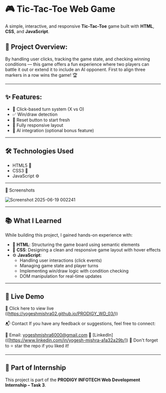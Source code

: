 # 🎮 Tic-Tac-Toe Web Game

A simple, interactive, and responsive **Tic-Tac-Toe** game built with **HTML**, **CSS**, and **JavaScript**.

## 🧠 Project Overview:
By handling user clicks, tracking the game state, and checking winning conditions — this game offers a fun experience where two players can battle it out or extend it to include an AI opponent. First to align three markers in a row wins the game! 🏆

---

## ✨ Features:
- 🔘 Click-based turn system (X vs O)
- ✅ Win/draw detection
- 🔁 Reset button to start fresh
- 📱 Fully responsive layout
- 🤖 AI integration (optional bonus feature)

---

## 🛠️ Technologies Used
- HTML5 📄
- CSS3 🎨
- JavaScript ⚙️

---

📸 Screenshots


![Screenshot 2025-06-19 002241](https://github.com/user-attachments/assets/2f00e01f-2b29-4e2f-8c00-03910f70ee6d)


---

## 📚 What I Learned

While building this project, I gained hands-on experience with:

- 🧱 **HTML**: Structuring the game board using semantic elements
- 🎨 **CSS**: Designing a clean and responsive game layout with hover effects
- ⚙️ **JavaScript**: 
  - Handling user interactions (click events)
  - Managing game state and player turns
  - Implementing win/draw logic with condition checking
  - DOM manipulation for real-time updates

---
 
 ## 📲 Live Demo
🔗 Click here to view live ((https://yogeshmishra02.github.io/PRODIGY_WD_03/))

📬 Contact
If you have any feedback or suggestions, feel free to connect:

📧 Email: yogeshmishra6000@gmail.com
💼 [LinkedIn](([https://www.linkedin.com/in/yogesh-mishra-a1a32a29b/])
🌟 Don't forget to ⭐ star the repo if you liked it!

---

## 📁 Part of Internship
This project is part of the **PRODIGY INFOTECH Web Development Internship – Task 3**.

